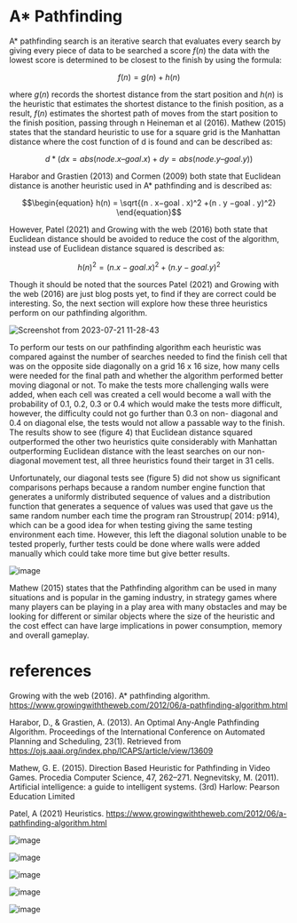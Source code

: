 # A* Pathfinding

A* pathfinding search is an iterative search that evaluates every search by giving every piece of data to be searched a score $f ( n )$ the data with the lowest score is determined to be closest to the finish by using the formula:

$$\begin{equation} f(n) = g(n) + h(n) \end{equation} $$

where $g ( n )$ records the shortest distance from the start position and $h ( n )$ is the heuristic that estimates the shortest distance to the finish position, as a result, $f ( n )$ estimates the shortest path of moves from the start position to the finish position, passing through n Heineman et al (2016). Mathew (2015) states that the standard heuristic to use for a square grid is the Manhattan distance where the cost function of d is found and can be described as:

$$\begin{equation} d * (dx = abs(node.x – goal.x) + dy = abs(node.y – goal.y)) \end{equation}$$

Harabor and Grastien (2013) and Cormen (2009) both state that Euclidean distance is another heuristic used in A* pathfinding and is
described as:

$$\begin{equation} h(n) = \sqrt{(n . x−goal . x)^2 +(n . y −goal . y)^2} \end{equation}$$ 

However, Patel (2021) and Growing with the web (2016) both state that Euclidean distance should be avoided to reduce the cost of the algorithm, instead use of Euclidean distance squared is described as:

$$\begin{equation} h( n)^2 =(n . x−goal . x)^2 +(n . y −goal. y)^2\end{equation}$$ 

Though it should be noted that the sources Patel (2021) and Growing with the web (2016) are just blog posts yet, to find if they are correct could be interesting. So, the next section will explore how these three heuristics perform on our pathfinding algorithm.


![Screenshot from 2023-07-21 11-28-43](https://github.com/RossErskine/AstarPathfinding/assets/46631932/111e0b19-14c0-4569-bb10-5a65bc59b891)



To perform our tests on our pathfinding algorithm each heuristic was compared against the number of searches needed to find the finish cell that was on the opposite side diagonally on a grid 16 x 16 size, how many cells were needed for the final path and whether the algorithm performed better moving diagonal or not. To make the tests more challenging walls were added, when each cell was created a cell would become a wall with the probability of 0.1, 0.2, 0.3 or 0.4 which would make the tests more difficult, however, the difficulty could not go further than 0.3 on non-
diagonal and 0.4 on diagonal else, the tests would not allow a passable way to the finish. The results show to see (figure 4) that Euclidean distance squared outperformed the other two heuristics quite considerably with Manhattan outperforming Euclidean distance with the least searches on our non-diagonal movement test, all three heuristics found their target in 31 cells.

Unfortunately, our diagonal tests see (figure 5) did not show us significant comparisons perhaps because a random number engine function that generates a uniformly distributed sequence of values and a distribution function that generates a sequence of values was used that gave us the same random number each time the program ran Stroustrup( 2014: p914), which can be a good idea for when testing giving the same testing environment each time. However, this left the diagonal solution unable to be tested properly, further tests could be done where walls were added manually which could take more time but give better results.

![image](https://github.com/RossErskine/AstarPathfinding/assets/46631932/61a874be-5ef9-4578-a576-3f24e6d90cbc)

Mathew (2015) states that the Pathfinding algorithm can be used in many situations and is popular in the gaming industry, in strategy games where many players can be playing in a play area with many obstacles and may be looking for different or similar objects where the size of the heuristic and the cost effect can have large implications in power consumption, memory and overall gameplay.

# references
Growing with the web (2016). A* pathfinding algorithm. https://www.growingwiththeweb.com/2012/06/a-pathfinding-algorithm.html

Harabor, D., & Grastien, A. (2013). An Optimal Any-Angle Pathfinding Algorithm. Proceedings of the International Conference on Automated Planning and Scheduling, 23(1). Retrieved from https://ojs.aaai.org/index.php/ICAPS/article/view/13609

Mathew, G. E. (2015). Direction Based Heuristic for Pathfinding in Video Games. Procedia Computer Science, 47, 262–271. Negnevitsky, M. (2011). Artificial intelligence: a guide to intelligent
systems. (3rd) Harlow: Pearson Education Limited

Patel, A (2021) Heuristics. https://www.growingwiththeweb.com/2012/06/a-pathfinding-algorithm.html

![image](https://github.com/RossErskine/AstarPathfinding/assets/46631932/f053a0b0-45fb-4025-a5b9-f72e31590624)

![image](https://github.com/RossErskine/AstarPathfinding/assets/46631932/81ee6872-91b4-430b-b605-17eb060164e5)

![image](https://github.com/RossErskine/AstarPathfinding/assets/46631932/6bb16546-2306-4b9a-ab52-66a024ed3d0e)

![image](https://github.com/RossErskine/AstarPathfinding/assets/46631932/12f9c0ce-b55d-44e4-8816-a1b4bcd65d79)

![image](https://github.com/RossErskine/AstarPathfinding/assets/46631932/7c67f90c-981d-4bfe-9951-0356cbfcd9b4)






